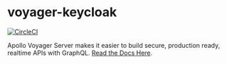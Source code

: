 # voyager-keycloak

[![CircleCI](https://circleci.com/gh/aerogear/voyager-server.svg?style=svg)](https://circleci.com/gh/aerogear/voyager-server)

Apollo Voyager Server makes it easier to build secure, production ready, realtime APIs with GraphQL. [Read the Docs Here](https://github.com/aerogear/voyager-server).
